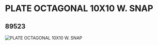 # PLATE OCTAGONAL 10X10 W. SNAP
## 89523
![PLATE OCTAGONAL 10X10 W. SNAP](https://lc-www-live-s.legocdn.com/media/bricks/5/2/4583684.jpg)
